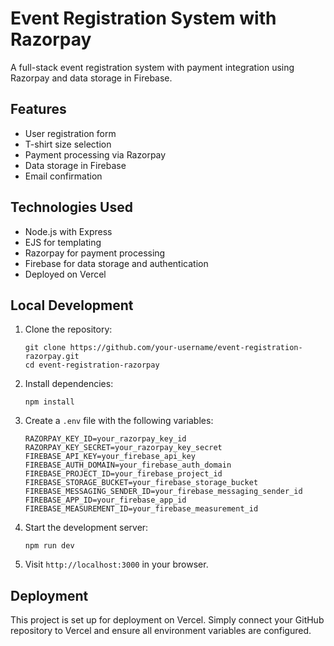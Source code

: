 # Event Registration System with Razorpay

A full-stack event registration system with payment integration using Razorpay and data storage in Firebase.

## Features

- User registration form
- T-shirt size selection
- Payment processing via Razorpay
- Data storage in Firebase
- Email confirmation

## Technologies Used

- Node.js with Express
- EJS for templating
- Razorpay for payment processing
- Firebase for data storage and authentication
- Deployed on Vercel

## Local Development

1. Clone the repository:
   ```
   git clone https://github.com/your-username/event-registration-razorpay.git
   cd event-registration-razorpay
   ```

2. Install dependencies:
   ```
   npm install
   ```

3. Create a `.env` file with the following variables:
   ```
   RAZORPAY_KEY_ID=your_razorpay_key_id
   RAZORPAY_KEY_SECRET=your_razorpay_key_secret
   FIREBASE_API_KEY=your_firebase_api_key
   FIREBASE_AUTH_DOMAIN=your_firebase_auth_domain
   FIREBASE_PROJECT_ID=your_firebase_project_id
   FIREBASE_STORAGE_BUCKET=your_firebase_storage_bucket
   FIREBASE_MESSAGING_SENDER_ID=your_firebase_messaging_sender_id
   FIREBASE_APP_ID=your_firebase_app_id
   FIREBASE_MEASUREMENT_ID=your_firebase_measurement_id
   ```

4. Start the development server:
   ```
   npm run dev
   ```

5. Visit `http://localhost:3000` in your browser.

## Deployment

This project is set up for deployment on Vercel. Simply connect your GitHub repository to Vercel and ensure all environment variables are configured.
